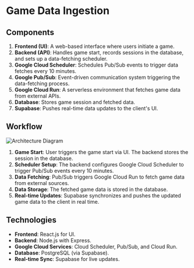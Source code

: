 # Game Data Ingestion

## Components

1. **Frontend (UI)**: A web-based interface where users initiate a game.
2. **Backend (API)**: Handles game start, records sessions in the database, and sets up a data-fetching scheduler.
3. **Google Cloud Scheduler**: Schedules Pub/Sub events to trigger data fetches every 10 minutes.
4. **Google Pub/Sub**: Event-driven communication system triggering the data-fetching process.
5. **Google Cloud Run**: A serverless environment that fetches game data from external APIs.
6. **Database**: Stores game session and fetched data.
7. **Supabase**: Pushes real-time data updates to the client's UI.

## Workflow

![Architecture Diagram](game_data_ingestion.png)

1. **Game Start**: User triggers the game start via UI. The backend stores the session in the database.
2. **Scheduler Setup**: The backend configures Google Cloud Scheduler to trigger Pub/Sub events every 10 minutes.
3. **Data Fetching**: Pub/Sub triggers Google Cloud Run to fetch game data from external sources.
4. **Data Storage**: The fetched game data is stored in the database.
5. **Real-time Updates**: Supabase synchronizes and pushes the updated game data to the client in real time.

## Technologies

- **Frontend**: React.js for UI.
- **Backend**: Node.js with Express.
- **Google Cloud Services**: Cloud Scheduler, Pub/Sub, and Cloud Run.
- **Database**: PostgreSQL (via Supabase).
- **Real-time Sync**: Supabase for live updates.
